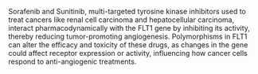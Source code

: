Sorafenib and Sunitinib, multi-targeted tyrosine kinase inhibitors used to treat cancers like renal cell carcinoma and hepatocellular carcinoma, interact pharmacodynamically with the FLT1 gene by inhibiting its activity, thereby reducing tumor-promoting angiogenesis. Polymorphisms in FLT1 can alter the efficacy and toxicity of these drugs, as changes in the gene could affect receptor expression or activity, influencing how cancer cells respond to anti-angiogenic treatments.